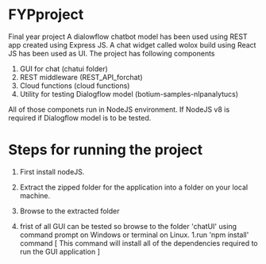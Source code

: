 # FYPproject
Final year project
A dialowflow chatbot model has been used using REST app created using Express JS. A chat widget called wolox build using React JS has been used as UI. The project has following components

1. GUI for chat (chatui folder)
2. REST middleware (REST_API_forchat)
3. Cloud functions (cloud functions)
4. Utility for testing Dialogflow model (botium-samples-nlpanalytucs)

All of those componets run in NodeJS environment. If NodeJS v8 is required if Dialogflow model is to be tested.

Steps for running the project
==============================

1. First install nodeJS.

2. Extract the zipped folder for the application into a folder on your local machine.

3. Browse to the extracted folder

4. frist of all GUI can be tested so browse to the folder 'chatUI' using command prompt on Windows or terminal on Linux.
    1.run 'npm install' command [ This command will install all of the dependencies required to run the GUI application ]



